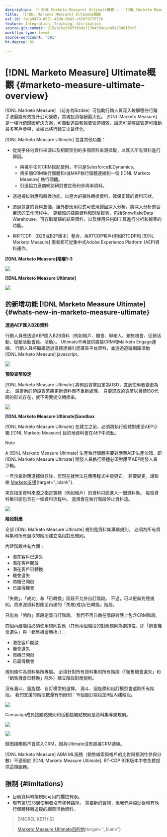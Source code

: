 ```yaml
---
description: 『[!DNL Marketo Measure] Ultimate概觀 —  [!DNL Marketo Measure]『
title: 『[!DNL Marketo Measure] Ultimate概觀
exl-id: fada9479-0671-4698-8043-c67d7977577b
feature: Integration, Tracking, Attribution
source-git-commit: 915e9c5a968ffd9de713b4308cadb91768613fc5
workflow-type: tm+mt
source-wordcount: '691'
ht-degree: 0%

---
```


# [!DNL Marketo Measure] Ultimate概觀 {#marketo-measure-ultimate-overview}

[!DNL Marketo Measure] （前身為Bizible）可協助行銷人員深入瞭解哪些行銷手法最能有效提升公司營收，實現投資報酬最大化。 [!DNL Marketo Measure] 是一種行銷歸因解決方案，可自動追蹤和報告管道績效，讓您可見哪些管道可推動最多客戶參與，並據此將行銷支出最佳化。

[!DNL Marketo Measure Ultimate] 包含其他功能：

* 從幾乎任何資料來源以及相同型別的多個資料來源擷取，以匯入所有資料進行歸因。
   * 與幾乎任何CRM搭配使用，不只是Salesforce和Dynamics。
   * 將多個CRM執行個體和/或MAP執行個體連線到一個 [!DNL Marketo Measure] 執行個體。
   * 引進協力廠商網路研討會註冊和參與率資料。

* 透過欄位對應和轉換功能，以極大的彈性轉換資料，確保正確的資料形狀。

* 透過包含的資料倉儲，讓外部應用程式可使用歸因深入分析，將深入分析整合至您的工作流程中。 更精細的結果資料和BI型報表，包括SnowflakeData Warehouse，可存取精細的結果資料，以及使用任何BI工具進行分析和報表的功能。

* 與RTCDP （B2B或B2P版本）整合，為RTCDP客戶(例如RTCDP和 [!DNL Marketo Measure] 兩者都可從集中式Adobe Experience Platform (AEP)資料運作。

**[!DNL Marketo Measure]階層1-3**

![](assets/marketo-measure-ultimate-overview-1.png)

**[!DNL Marketo Measure Ultimate]**

![](assets/marketo-measure-ultimate-overview-2.png)

## 的新增功能 [!DNL Marketo Measure Ultimate] {#whats-new-in-marketo-measure-ultimate}

**透過AEP匯入B2B資料**

行銷人員應透過AEP匯入B2B資料（例如帳戶、機會、聯絡人、銷售機會、促銷活動、促銷活動會員、活動）。 Ultimate不再提供直接CRM和Marketo Engage連線。 行銷人員將繼續透過直接連線引進廣告平台資料，並透過追蹤網路活動 [!DNL Marketo Measure] javascript。

![](assets/marketo-measure-ultimate-overview-3.png)

**預設貨幣設定**

[!DNL Marketo Measure Ultimate] 將預設貨幣設定為USD，直到使用者變更為止。 設定新的預設貨幣將更新資料而不重新處理。 只要選取的貨幣以目標ISO代碼的形式存在，就不需要提交轉換率。

![](assets/marketo-measure-ultimate-overview-4.png)

**[!DNL Marketo Measure Ultimate]Sandbox**

[!DNL Marketo Measure Ultimate] 在建立之前，必須將執行個體對應至AEP沙箱 [!DNL Marketo Measure] 目的地資料會在AEP中流動。

>[!NOTE]
>
>A [!DNL Marketo Measure Ultimate] 生產執行個體需要對應至AEP生產沙箱，即 [!DNL Marketo Measure Ultimate] 開發人員執行個體必須對應至AEP開發人員沙箱。

一旦沙箱對應選擇儲存後，您現在就無法在應用程式中變更它。 若要變更，請聯絡 [Marketo支援](https://nation.marketo.com/t5/support/ct-p/Support){target="_blank"}.

來自指定資料來源之指定實體（例如帳戶）的資料只能進入一個資料集。 每個資料集只能包含在一個資料流程中。 違規會在執行階段停止資料流。

![](assets/marketo-measure-ultimate-overview-5.png)

**階段對應**

全部 [!DNL Marketo Measure Ultimate] 規則是資料集專屬規則。 必須為所有資料集和所有選取的階段建立階段對應規則。

內建階段共有六個：

* 潛在客戶已遺失
* 潛在客戶開啟
* 潛在客戶已轉換
* 機會遺失
* 商機已開啟
* 已贏得機會

「失敗」、「成功」和「已轉換」區段不允許自訂階段。 不過，可以更新對應規則，將來源資料對應至內建的「失敗/成功/已轉換」階段。

只能為「開啟」區段定義自訂階段。
我們不再自動在階段對應上包含CRM階段。

四個內建階段必須使用規則對應（其他兩個階段的對應規則為選擇性，即「銷售機會遺失」與「銷售機會轉換」）：

* 潛在客戶開啟
* 機會遺失
* 商機已開啟
* 已贏得機會

規則條件為資料集所專屬。 必須針對所有資料集和所有階段（「銷售機會遺失」和「銷售機會已轉換」除外）建立階段對應規則。

沒有漏斗、迴旋鏢、自訂模型的選擇。 漏斗、迴旋鏢和自訂模型會選取所有階段。 我們支援的階段數量有所限制：15個自訂階段加6個內建階段。

![](assets/marketo-measure-ultimate-overview-6.png)

Campaign成員接觸點規則和活動接觸點規則是資料集專屬規則。

![](assets/marketo-measure-ultimate-overview-7.png)

![](assets/marketo-measure-ultimate-overview-8.png)

歸因接觸點不會寫入CRM，因為Ultimate沒有直接CRM連線。

[!DNL Marketo Measure] ABM ML服務（銷售線索與帳戶的比對與預測性參與分數）不適用於 [!DNL Marketo Measure Ultimate]. RT-CDP B2B版本中會免費提供這類服務。

## 限制 {#limitations}

* 目前資料轉換規則可用的欄位有限。
* 現有第1/2/3層使用者沒有移轉路徑。 需要新的實施，但我們將協助從現有執行個體移轉追蹤的網頁活動資料。

>[!MORELIKETHIS]
>
>[Marketo Measure Ultimate目的地](https://experienceleague.adobe.com/docs/experience-platform/destinations/catalog/adobe/marketo-measure-ultimate.html?lang=en){target="_blank"}
